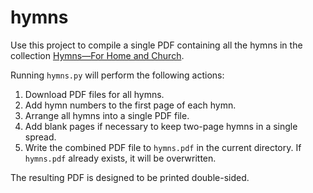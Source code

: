 # hymns

Use this project to compile a single PDF containing all the hymns in the collection [Hymns&mdash;For Home and Church][a].

[a]: https://www.churchofjesuschrist.org/media/music/collections/hymns-for-home-and-church?lang=eng

Running `hymns.py` will perform the following actions:

1.  Download PDF files for all hymns.
2.  Add hymn numbers to the first page of each hymn.
3.  Arrange all hymns into a single PDF file.
4.  Add blank pages if necessary to keep two-page hymns in a single spread.
5.  Write the combined PDF file to `hymns.pdf` in the current directory. If `hymns.pdf` already exists, it will be overwritten.

The resulting PDF is designed to be printed double-sided.

